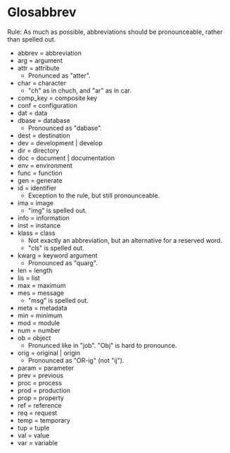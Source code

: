 Glosabbrev
==========


Rule: As much as possible, abbreviations should be pronounceable, rather than spelled out.

- abbrev = abbreviation
- arg = argument
- attr = attribute
    - Pronunced as "atter".
- char = character
    - "ch" as in chuch, and "ar" as in car.
- comp_key = composite key
- conf = configuration
- dat = data
- dbase = database
    - Pronounced as "dabase".
- dest = destination
- dev = development | develop
- dir = directory
- doc = document | documentation
- env = environment
- func = function
- gen = generate
- id = identifier
    - Exception to the rule, but still pronounceable.
- ima = image
    - "img" is spelled out.
- info = information
- inst = instance
- klass = class
    - Not exactly an abbreviation, but an alternative for a reserved word.
    - "cls" is spelled out.
- kwarg = keyword argument
    - Pronounced as "quarg".
- len = length
- lis = list
- max = maximum
- mes = message
    - "msg" is spelled out.
- meta = metadata
- min = minimum
- mod = module
- num = number
- ob = object
    - Pronunced like in "job". "Obj" is hard to pronounce.
- orig = original | origin
    - Pronounced as "OR-ig" (not "ij").
- param = parameter
- prev = previous
- proc = process
- prod = production
- prop = property
- ref = reference
- req = request
- temp = temporary
- tup = tuple
- val = value
- var = variable